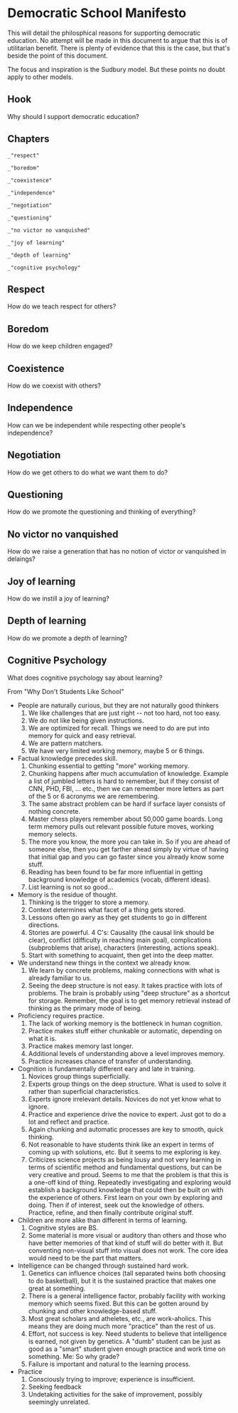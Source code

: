 # Democratic School Manifesto

This will detail the philosphical reasons for supporting democratic education.
No attempt will be made in this document to argue that this is of utilitarian
benefit. There is plenty of evidence that this is the case, but that's beside
the point of this document. 

The focus and inspiration is the Sudbury model. But these points no doubt
apply to other models. 

## Hook

Why should I support democratic education? 

## Chapters

    _"respect"

    _"boredom"

    _"coexistence"

    _"independence"

    _"negotiation"
    
    _"questioning"

    _"no victor no vanquished"

    _"joy of learning"

    _"depth of learning"

    _"cognitive psychology"


## Respect

How do we teach respect for others?

## Boredom

How do we keep children engaged?



## Coexistence

How do we coexist with others?

## Independence 

How can we be independent while respecting other people's independence?

## Negotiation

How do we get others to do what we want them to do?

## Questioning

How do we promote the questioning and thinking of everything?

## No victor no vanquished

How do we raise a generation that has no notion of victor or vanquished in
delaings?

## Joy of learning

How do we instill a joy of learning?

## Depth of learning

How do we promote a depth of learning?

## Cognitive Psychology

What does cognitive psychology say about learning? 

From "Why Don't Students Like School"

* People are naturally curious, but they are not naturally good thinkers
    1. We like challenges that are just right -- not too hard, not too easy.
    2. We do not like being given instructions.
    3. We are optimized for recall. Things we need to do are put into memory
       for quick and easy retrieval.
    4. We are pattern matchers.
    5. We have very limited working memory, maybe 5 or 6 things.
* Factual knowledge precedes skill.
    1. Chunking essential to getting "more" working memory.
    2. Chunking happens after much accumulation of knowledge. Example a list
       of jumbled letters is hard to remember, but if they consist of CNN,
       PHD, FBI, ... etc., then we can remember more letters as part of the 5
       or 6 acronyms we are remembering. 
    3. The same abstract problem can be hard if surface layer consists of
       nothing concrete. 
    4. Master chess players remember about 50,000 game boards. Long term
       memory pulls out relevant possible future moves, working memory
       selects. 
    5. The more you know, the more you can take in. So if you are ahead of
       someone else, then you get farther ahead simply by virtue of having
       that initial gap and you can go faster since you already know some
       stuff.
    6. Reading has been found to be far more influential in getting background
       knowledge of academics (vocab, different ideas). 
    7. List learning is not so good...
* Memory is the residue of thought.
    1. Thinking is the trigger to store a memory. 
    2. Context determines what facet of a thing gets stored. 
    3. Lessons often go awry as they get students to go in different
       directions. 
    4. Stories are powerful. 4 C's: Causality (the causal link should be
       clear), conflict (difficulty in reaching main goal), complications
       (subproblems that arise), characters (interesting, actions speak).
    5. Start with something to acquaint, then get into the deep matter. 
* We understand new things in the context we already know.
    1. We learn by concrete problems, making connections with what is already
       familiar to us. 
    2. Seeing the deep structure is not easy. It takes practice with lots of
       problems. The brain is probably using "deep structure" as a shortcut
       for storage. Remember, the goal is to get memory retrieval instead of
       thinking as the primary mode of being. 
* Proficiency requires practice.
    1. The lack of working memory is the bottleneck in human cognition.
    2. Practice makes stuff either chunkable or automatic, depending on what
       it is. 
    3. Practice makes memory last longer.
    4. Additional levels of understanding above a level improves memory.
    5. Practice increases chance of transfer of understanding. 
* Cognition is fundamentally different eary and late in training.
    1. Novices group things superficially.
    2. Experts group things on the deep structure. What is used to solve it
       rather than superficial characteristics.
    3. Experts ignore irrelevant details. Novices do not yet know what to
       ignore.
    4. Practice and experience drive the novice to expert. Just got to do a
       lot and reflect and practice.
    5. Again chunking and automatic processes are key to smooth, quick
       thinking.
    6. Not reasonable to have students think like an expert in terms of coming
       up with solutions, etc. But it seems to me exploring is key.
    7. Criticizes science projects as being lousy and not very learning in
       terms of scientific method and fundamental questions, but can be very
       creative and proud. Seems to me that the problem is that this is a
       one-off kind of thing. Repeatedly investigating and exploring would
       establish a background knowledge that could then be built on with the
       experience of others. First learn on your own by exploring and doing.
       Then if of interest, seek out the knowledge of others. Practice,
       refine, and then finally contribute original stuff. 
* Children are more alike than different in terms of learning.
    1. Cognitive styles are BS. 
    2. Some material is more visual or auditory than others and those who have
       better memories of that kind of stuff will do better with it. But
       conventing non-visual stuff into visual does not work. The core idea
       would need to be the part that matters. 
* Intelligence can be changed through sustained hard work.
    1. Genetics can influence choices (tall separated twins both choosing to
       do basketball), but it is the sustained practice that makes one great at
       something.
    2. There is a general intelligence factor, probably facility with working
       memory which seems fixed. But this can be gotten around by chunking and
       other knowledge-based stuff.
    3. Most great scholars and atheletes, etc., are work-aholics. This means
       they are doing much more "practice" than the rest of us. 
    4. Effort, not success is key. Need students to believe that intelligence
       is earned, not given by genetics. A "dumb" student can be just as good
       as a "smart" student given enough practice and work time on something.
       Me: So why grade? 
    5. Failure is important and natural to the learning process.
* Practice
    1. Consciously trying to improve; experience is insufficient.
    2. Seeking feedback
    3. Undetaking activities for the sake of improvement, possibly seemingly
       unrelated. 







